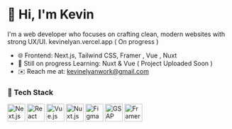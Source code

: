 # 👋 Hi, I'm Kevin

I'm a web developer who focuses on crafting clean, modern websites with strong UX/UI.
kevinelyan.vercel.app  ( On progress ) 
- 🌐 Frontend: Next.js, Tailwind CSS, Framer , Vue , Nuxt 
- 🧠 Still on progress Learning: Nuxt & Vue  ( Project Uploaded Soon )
- ✉️ Reach me at: kevinelyanwork@gmail.com


### 🧰 Tech Stack

<p align="left">
  <!-- Next.js -->
  <img src="https://cdn.jsdelivr.net/gh/devicons/devicon/icons/nextjs/nextjs-original.svg" alt="Next.js" width="40" height="40"/>

  <!-- React -->
  <img src="https://cdn.jsdelivr.net/gh/devicons/devicon/icons/react/react-original.svg" alt="React" width="40" height="40"/>

  <!-- Vue.js -->
  <img src="https://cdn.jsdelivr.net/gh/devicons/devicon/icons/vuejs/vuejs-original.svg" alt="Vue.js" width="40" height="40"/>

  <!-- Nuxt.js -->
  <img src="https://cdn.jsdelivr.net/gh/devicons/devicon/icons/nuxtjs/nuxtjs-original.svg" alt="Nuxt.js" width="40" height="40"/>

  <!-- Figma -->
  <img src="https://cdn.jsdelivr.net/gh/devicons/devicon/icons/figma/figma-original.svg" alt="Figma" width="40" height="40"/>

  <!-- GSAP -->
  <img src="https://raw.githubusercontent.com/gilbarbara/logos/main/logos/gsap.svg" alt="GSAP" width="40" height="40"/>

  <!-- Framer Motion / Framer -->
  <img src="https://raw.githubusercontent.com/gilbarbara/logos/main/logos/framer.svg" alt="Framer Motion" width="40" height="40"/>
</p>
